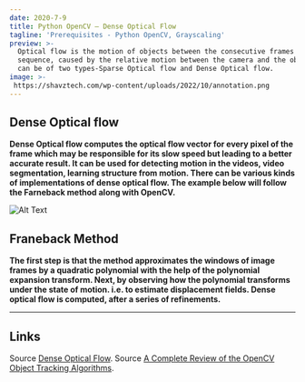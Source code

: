 ```yaml
---
date: 2020-7-9
title: Python OpenCV – Dense Optical Flow
tagline: 'Prerequisites - Python OpenCV, Grayscaling'
preview: >-
  Optical flow is the motion of objects between the consecutive frames of the
  sequence, caused by the relative motion between the camera and the object. It
  can be of two types-Sparse Optical flow and Dense Optical flow.
image: >- 
 https://shavztech.com/wp-content/uploads/2022/10/annotation.png
---
```


## Dense Optical flow

**Dense Optical flow computes the optical flow vector for every pixel of the frame which may be responsible for its slow speed but leading to a better accurate result. It can be used for detecting motion in the videos, video segmentation, learning structure from motion. There can be various kinds of implementations of dense optical flow. The example below will follow the Farneback method along with OpenCV.**

![Alt Text](https://broutonlab.com/ghost/content/images/2021/11/BOOSTING-1.gif)

## Franeback Method

**The first step is that the method approximates the windows of image frames by a quadratic polynomial with the help of the polynomial expansion transform. Next, by observing how the polynomial transforms under the state of motion. i.e. to estimate displacement fields. Dense optical flow is computed, after a series of refinements.**

---

## Links

Source [Dense Optical Flow](https://www.geeksforgeeks.org/python-opencv-dense-optical-flow/?ref=lbp).
Source [A Complete Review of the OpenCV Object Tracking Algorithms](https://broutonlab.com/blog/opencv-object-tracking).




